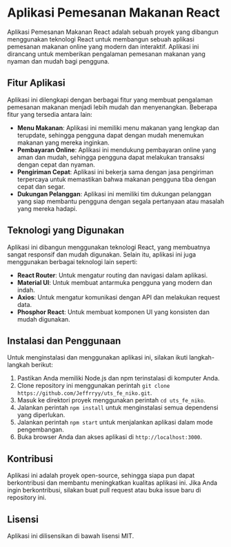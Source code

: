 Aplikasi Pemesanan Makanan React
=====================

Aplikasi Pemesanan Makanan React adalah sebuah proyek yang dibangun menggunakan teknologi React untuk membangun sebuah aplikasi pemesanan makanan online yang modern dan interaktif. Aplikasi ini dirancang untuk memberikan pengalaman pemesanan makanan yang nyaman dan mudah bagi pengguna.

Fitur Aplikasi
-------------

Aplikasi ini dilengkapi dengan berbagai fitur yang membuat pengalaman pemesanan makanan menjadi lebih mudah dan menyenangkan. Beberapa fitur yang tersedia antara lain:

* **Menu Makanan**: Aplikasi ini memiliki menu makanan yang lengkap dan terupdate, sehingga pengguna dapat dengan mudah menemukan makanan yang mereka inginkan.
* **Pembayaran Online**: Aplikasi ini mendukung pembayaran online yang aman dan mudah, sehingga pengguna dapat melakukan transaksi dengan cepat dan nyaman.
* **Pengiriman Cepat**: Aplikasi ini bekerja sama dengan jasa pengiriman terpercaya untuk memastikan bahwa makanan pengguna tiba dengan cepat dan segar.
* **Dukungan Pelanggan**: Aplikasi ini memiliki tim dukungan pelanggan yang siap membantu pengguna dengan segala pertanyaan atau masalah yang mereka hadapi.

Teknologi yang Digunakan
-------------------------

Aplikasi ini dibangun menggunakan teknologi React, yang membuatnya sangat responsif dan mudah digunakan. Selain itu, aplikasi ini juga menggunakan berbagai teknologi lain seperti:

* **React Router**: Untuk mengatur routing dan navigasi dalam aplikasi.
* **Material UI**: Untuk membuat antarmuka pengguna yang modern dan indah.
* **Axios**: Untuk mengatur komunikasi dengan API dan melakukan request data.
* **Phosphor React**: Untuk membuat komponen UI yang konsisten dan mudah digunakan.

Instalasi dan Penggunaan
-------------------------

Untuk menginstalasi dan menggunakan aplikasi ini, silakan ikuti langkah-langkah berikut:

1. Pastikan Anda memiliki Node.js dan npm terinstalasi di komputer Anda.
2. Clone repository ini menggunakan perintah `git clone https://github.com/Jeffrryy/uts_fe_niko.git`.
3. Masuk ke direktori proyek menggunakan perintah `cd uts_fe_niko`.
4. Jalankan perintah `npm install` untuk menginstalasi semua dependensi yang diperlukan.
5. Jalankan perintah `npm start` untuk menjalankan aplikasi dalam mode pengembangan.
6. Buka browser Anda dan akses aplikasi di `http://localhost:3000`.

Kontribusi
------------

Aplikasi ini adalah proyek open-source, sehingga siapa pun dapat berkontribusi dan membantu meningkatkan kualitas aplikasi ini. Jika Anda ingin berkontribusi, silakan buat pull request atau buka issue baru di repository ini.

Lisensi
--------

Aplikasi ini dilisensikan di bawah lisensi MIT.
